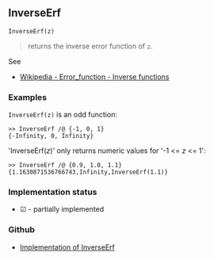 ## InverseErf

```
InverseErf(z)
```

> returns the inverse error function of `z`.


See
* [Wikipedia - Error_function - Inverse functions](https://en.wikipedia.org/wiki/Error_function#Inverse_functions) 
 
### Examples

`InverseErf(z)` is an odd function:

```  
>> InverseErf /@ {-1, 0, 1}    
{-Infinity, 0, Infinity}     
``` 

'InverseErf($z$)' only returns numeric values for '-1 <= $z$ <= 1':    
``` 
>> InverseErf /@ {0.9, 1.0, 1.1}    
{1.1630871536766743,Infinity,InverseErf(1.1)} 
```






### Implementation status

* &#x2611; - partially implemented

### Github

* [Implementation of InverseErf](https://github.com/axkr/symja_android_library/blob/master/symja_android_library/matheclipse-core/src/main/java/org/matheclipse/core/builtin/SpecialFunctions.java#L1236) 
